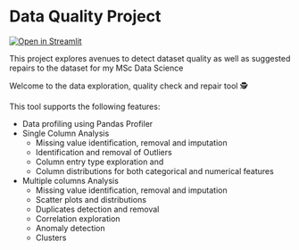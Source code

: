 # Data Quality Project 
[![Open in Streamlit](https://static.streamlit.io/badges/streamlit_badge_black_white.svg)](https://share.streamlit.io/ekpali/data-quality-project/main/main.py)

This project explores avenues to detect dataset quality as well as suggested repairs to the dataset for my MSc Data Science 

Welcome to the data exploration, quality check and repair tool 🕵

This tool supports the following features:

* Data profiling using Pandas Profiler
* Single Column Analysis
    * Missing value identification, removal and imputation
    * Identification and removal of Outliers
    * Column entry type exploration and
    * Column distributions for both categorical and numerical features
* Multiple columns Analysis
    * Missing value identification, removal and imputation
    * Scatter plots and distributions
    * Duplicates detection and removal
    * Correlation exploration
    * Anomaly detection
    * Clusters

